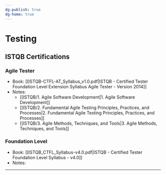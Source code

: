 ```yaml
---
dg-publish: true
dg-home: true
---
```


# Testing 
## ISTQB Certifications
### Agile Tester
- Book: [[ISTQB-CTFL-AT_Syllabus_v1.0.pdf|ISTQB - Certified Tester Foundation Level Extension Syllabus Agile Tester - Version 2014]]
- Notes:
	- [[ISTQB/1. Agile Software Development|1. Agile Software Development]]
	- [[ISTQB/2. Fundamental Agile Testing Principles, Practices, and Processes|2. Fundamental Agile Testing Principles, Practices, and Processes]]
	- [[ISTQB/3. Agile Methods, Techniques, and Tools|3. Agile Methods, Techniques, and Tools]]

### Foundation Level
- Book: [[ISTQB_CTFL_Syllabus-v4.0.pdf|ISTQB - Certified Tester Foundation Level Syllabus - v4.0]]
- Notes:


---

